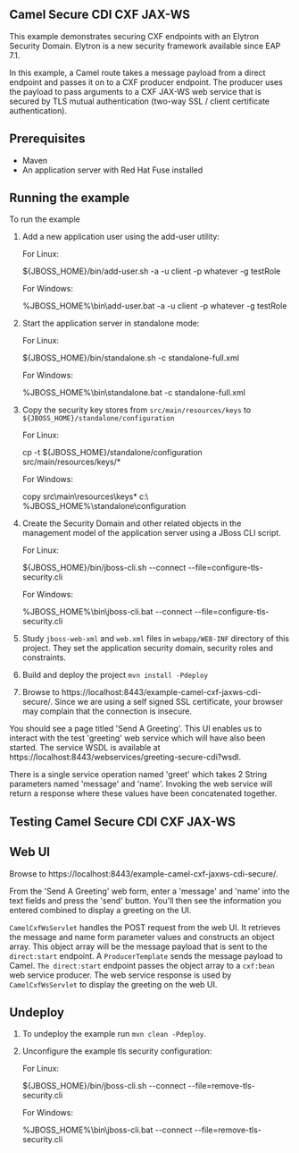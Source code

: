 Camel Secure CDI CXF JAX-WS
---------------------------

This example demonstrates securing CXF endpoints with an Elytron Security Domain. Elytron is a new security
framework available since EAP 7.1.

In this example, a Camel route takes a message payload from a direct endpoint and passes it on to a CXF producer
endpoint. The producer uses the payload to pass arguments to a CXF JAX-WS web service that is secured by TLS mutual
authentication (two-way SSL / client certificate authentication).

Prerequisites
-------------

* Maven
* An application server with Red Hat Fuse installed

Running the example
-------------------

To run the example

1. Add a new application user using the add-user utility:

    For Linux:

    ${JBOSS_HOME}/bin/add-user.sh -a -u client -p whatever -g testRole

    For Windows:

    %JBOSS_HOME%\bin\add-user.bat -a -u client -p whatever -g testRole

2. Start the application server in standalone mode:

    For Linux:

    ${JBOSS_HOME}/bin/standalone.sh -c standalone-full.xml

    For Windows:

    %JBOSS_HOME%\bin\standalone.bat -c standalone-full.xml

3. Copy the security key stores from `src/main/resources/keys` to `${JBOSS_HOME}/standalone/configuration`

    For Linux:

    cp -t ${JBOSS_HOME}/standalone/configuration src/main/resources/keys/*

    For Windows:

    copy src\main\resources\keys\* c:\ %JBOSS_HOME%\standalone\configuration


4. Create the Security Domain and other related objects in the management model of the application server using a JBoss
CLI script.

    For Linux:

    ${JBOSS_HOME}/bin/jboss-cli.sh --connect --file=configure-tls-security.cli

    For Windows:

    %JBOSS_HOME%\bin\jboss-cli.bat --connect --file=configure-tls-security.cli

5. Study `jboss-web-xml` and `web.xml` files in `webapp/WEB-INF` directory of this project. They
set the application security domain, security roles and constraints.

6. Build and deploy the project `mvn install -Pdeploy`

7. Browse to https://localhost:8443/example-camel-cxf-jaxws-cdi-secure/. Since we are using a self signed SSL
certificate, your browser may complain that the connection is insecure.

You should see a page titled 'Send A Greeting'. This UI enables us to interact with the test 'greeting' web service
which will have also been started. The service WSDL is available at
https://localhost:8443/webservices/greeting-secure-cdi?wsdl.

There is a single service operation named 'greet' which takes 2 String parameters named 'message' and 'name'. Invoking
the web service will return a response where these values have been concatenated together.

Testing Camel Secure CDI CXF JAX-WS
-----------------------------------

Web UI
------

Browse to https://localhost:8443/example-camel-cxf-jaxws-cdi-secure/.

From the 'Send A Greeting' web form, enter a 'message' and 'name' into the text fields and press the 'send' button.
You'll then see the information you entered combined to display a greeting on the UI.

`CamelCxfWsServlet` handles the POST request from the web UI. It retrieves the message and name form parameter
values and constructs an object array. This object array will be the message payload that is sent to the
`direct:start` endpoint. A `ProducerTemplate` sends the message payload to Camel. `The direct:start`
endpoint passes the object array to a `cxf:bean` web service producer. The web service response is used by
`CamelCxfWsServlet` to display the greeting on the web UI.

## Undeploy

1. To undeploy the example run `mvn clean -Pdeploy`.

2. Unconfigure the example tls security configuration:

    For Linux:

    ${JBOSS_HOME}/bin/jboss-cli.sh --connect --file=remove-tls-security.cli

    For Windows:

    %JBOSS_HOME%\bin\jboss-cli.bat --connect --file=remove-tls-security.cli
